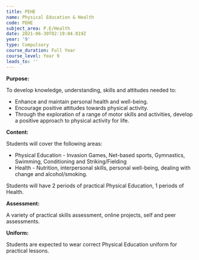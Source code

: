 ```yaml
---
title: PEHE
name: Physical Education & Health
code: PEHE
subject_area: P.E/Health
date: 2021-06-30T02:19:04.019Z
year: '9'
type: Compulsory
course_duration: Full Year
course_level: Year 9
leads_to: ''
---
```

**Purpose:**

To develop knowledge, understanding, skills and attitudes needed to: 

* Enhance and maintain personal health and well-being.
* Encourage positive attitudes towards physical activity.
* Through the exploration of a range of motor skills and activities, develop a positive approach to physical activity for life.

**Content:**

Students will cover the following areas:

* Physical Education - Invasion Games, Net-based sports, Gymnastics, Swimming, Conditioning and Striking/Fielding
* Health - Nutrition, interpersonal skills, personal well-being, dealing with change and alcohol/smoking.

Students will have 2 periods of practical Physical Education, 1 periods of Health.

**Assessment:**

A variety of practical skills assessment, online projects, self and peer assessments.

**Uniform:** 

Students are expected to wear correct Physical Education uniform for practical lessons.
